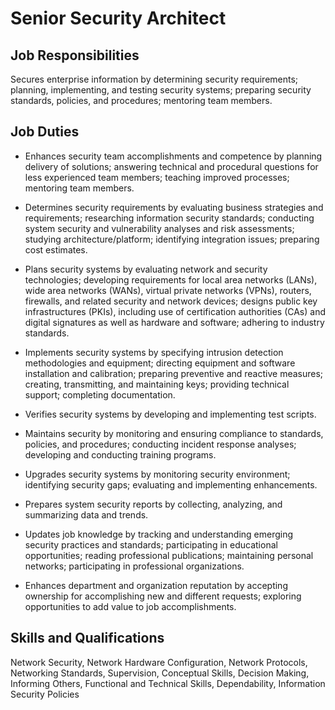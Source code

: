 # Senior Security Architect

## Job Responsibilities

Secures enterprise information by determining security requirements; planning, implementing, and testing security systems; preparing security standards, policies, and procedures; mentoring team members.

## Job Duties

* Enhances security team accomplishments and competence by planning delivery of solutions; answering technical and procedural questions for less experienced team members; teaching improved processes; mentoring team members.

* Determines security requirements by evaluating business strategies and requirements; researching information security standards; conducting system security and vulnerability analyses and risk assessments; studying architecture/platform; identifying integration issues; preparing cost estimates.

* Plans security systems by evaluating network and security technologies; developing requirements for local area networks (LANs), wide area networks (WANs), virtual private networks (VPNs), routers, firewalls, and related security and network devices; designs public key infrastructures (PKIs), including use of certification authorities (CAs) and digital signatures as well as hardware and software; adhering to industry standards.

* Implements security systems by specifying intrusion detection methodologies and equipment; directing equipment and software installation and calibration; preparing preventive and reactive measures; creating, transmitting, and maintaining keys; providing technical support; completing documentation.

* Verifies security systems by developing and implementing test scripts.

* Maintains security by monitoring and ensuring compliance to standards, policies, and procedures; conducting incident response analyses; developing and conducting training programs.

* Upgrades security systems by monitoring security environment; identifying security gaps; evaluating and implementing enhancements.

* Prepares system security reports by collecting, analyzing, and summarizing data and trends.

* Updates job knowledge by tracking and understanding emerging security practices and standards; participating in educational opportunities; reading professional publications; maintaining personal networks; participating in professional organizations.

* Enhances department and organization reputation by accepting ownership for accomplishing new and different requests; exploring opportunities to add value to job accomplishments.

## Skills and Qualifications

Network Security, Network Hardware Configuration, Network Protocols, Networking Standards, Supervision, Conceptual Skills, Decision Making, Informing Others, Functional and Technical Skills, Dependability, Information Security Policies

